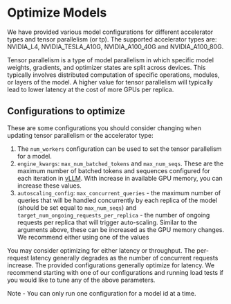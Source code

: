 # Optimize Models

We have provided various model configurations for different accelerator types and tensor parallelism (or tp). The supported accelerator types are:
NVIDIA_L4, NVIDIA_TESLA_A10G, NVIDIA_A100_40G and NVIDIA_A100_80G. 

Tensor parallelism is a type of model parallelism in which specific model weights, gradients, and optimizer states are split across devices. This typically involves distributed computation of specific operations, modules, or layers of the model. A higher value for tensor parallelism will typically lead to lower latency at the cost of more GPUs per replica. 


## Configurations to optimize

These are some configurations you should consider changing when updating tensor parallelism or the accelerator type:
1. The `num_workers` configuration can be used to set the tensor parallelism for a model. 
2. `engine_kwargs`: `max_num_batched_tokens` and `max_num_seqs`. These are the maximum number of batched tokens and sequences configured for each iteration in [vLLM](https://docs.vllm.ai/en/latest/models/engine_args.html). With increase in available GPU memory, you can increase these values. 
3. `autoscaling_config`: `max_concurrent_queries` - the maximum number of queries that will be handled concurrently by each replica of the model (should be set equal to `max_num_seqs`) and `target_num_ongoing_requests_per_replica` - the number of ongoing requests per replica that will trigger auto-scaling. Similar to the arguments above, these can be increased as the GPU memory changes. We recommend either using one of the values 

You may consider optimizing for either latency or throughput. The per-request latency generally degrades as the number of concurrent requests increase. The provided configurations generally optimize for latency. We recommend starting with one of our configurations and running load tests if you would like to tune any of the above parameters. 

Note - You can only run one configuration for a model id at a time.
